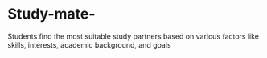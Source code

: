 # Study-mate-
Students find the  most suitable study partners based on various factors like skills, interests, academic background, and goals 
